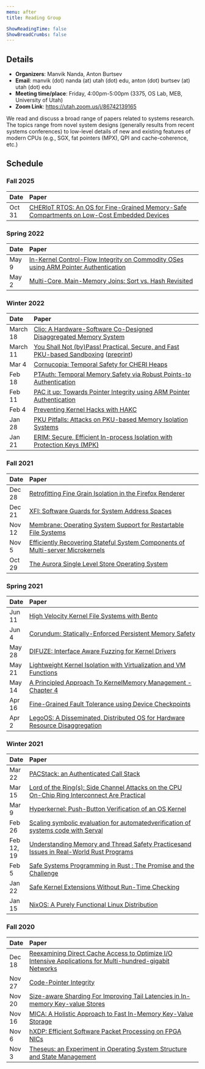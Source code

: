 ```yaml
---
menu: after
title: Reading Group

ShowReadingTime: false
ShowBreadCrumbs: false
---
```


## Details

- **Organizers**: Manvik Nanda, Anton Burtsev
- **Email**: manvik (dot) nanda (at) utah (dot) edu, anton (dot) burtsev (at) utah (dot) edu
- **Meeting time/place**: Friday, 4:00pm-5:00pm (3375, OS Lab, MEB, University of Utah)
- **Zoom Link**: https://utah.zoom.us/j/86742139165

We read and discuss a broad range of papers related to systems research. The
topics range from novel system designs (generally results from recent systems
conferences) to low-level details of new and existing features of modern CPUs
(e.g., SGX, fat pointers (MPX), QPI and cache-coherence, etc.)

## Schedule

<style>
table th:first-of-type {
    width: 10%;
}
</style>

### Fall 2025

| Date | Paper |
| :------------- | :---------- |
| Oct 31 | [CHERIoT RTOS: An OS for Fine-Grained Memory-Safe Compartments on Low-Cost Embedded Devices](https://dl.acm.org/doi/pdf/10.1145/3731569.3764844) |

### Spring 2022

| Date | Paper |
| :------------- | :---------- |
| May 9 | [In-Kernel Control-Flow Integrity on Commodity OSes using ARM Pointer Authentication](https://www.usenix.org/conference/usenixsecurity22/presentation/yoo) |
| May 2 | [Multi-Core, Main-Memory Joins: Sort vs. Hash Revisited](https://dl.acm.org/doi/10.14778/2732219.2732227) |

### Winter 2022

| Date | Paper |
| :------------- | :---------- |
| March 18 | [Clio: A Hardware-Software Co-Designed Disaggregated Memory System](https://dl.acm.org/doi/10.1145/3503222.3507762) |
| March 11 | [You Shall Not (by)Pass! Practical, Secure, and Fast PKU-based Sandboxing](https://dl.acm.org/doi/abs/10.1145/3492321.3519560) ([preprint](https://arxiv.org/pdf/2110.04788.pdf)) |
| Mar 4  | [Cornucopia: Temporal Safety for CHERI Heaps](https://www.cl.cam.ac.uk/research/security/ctsrd/pdfs/2020oakland-cornucopia.pdf) |
| Feb 18 | [PTAuth: Temporal Memory Safety via Robust Points-to Authentication](https://www.usenix.org/system/files/sec21-farkhani.pdf) |
| Feb 11 | [PAC it up: Towards Pointer Integrity using ARM Pointer Authentication](https://www.usenix.org/system/files/sec19fall_liljestrand_prepub.pdf) |
| Feb 4  | [Preventing Kernel Hacks with HAKC](http://nebelwelt.net/files/22NDSS2.pdf) |
| Jan 28 | [PKU Pitfalls: Attacks on PKU-based Memory Isolation Systems](https://www.usenix.org/system/files/sec20-connor.pdf) |
| Jan 21 | [ERIM: Secure, Efficient In-process Isolation with Protection Keys (MPK)](https://www.usenix.org/system/files/sec19-vahldiek-oberwagner_0.pdf) |

### Fall 2021

| Date | Paper |
| :------------- | :---------- |
| Dec 28 | [Retrofitting Fine Grain Isolation in the Firefox Renderer](https://www.usenix.org/system/files/sec20-narayan.pdf) |
| Dec 21 | [XFI: Software Guards for System Address Spaces](https://people.eecs.berkeley.edu/~necula/Papers/xfi-osdi06.pdf) |
| Nov 12 | [Membrane: Operating System Support for Restartable File Systems](https://www.usenix.org/legacy/events/fast10/tech/full_papers/sundararaman.pdf) |
| Nov 5  | [Efficiently Recovering Stateful System Components of Multi-server Microkernels](https://ieeexplore.ieee.org/document/9546453/) |
| Oct 29 | [The Aurora Single Level Store Operating System](https://rcs.uwaterloo.ca/~ali/papers/sosp21-aurora.pdf) |

### Spring 2021

| Date | Paper |
| :------------- | :---------- |
| Jun 11 | [High Velocity Kernel File Systems with Bento](https://www.usenix.org/system/files/fast21-miller.pdf) |
| Jun 4 | [Corundum: Statically-Enforced Persistent Memory Safety](http://cseweb.ucsd.edu/~mhoseinzadeh/hoseinzadeh-corundum-asplos21.pdf) |
| May 28 | [DIFUZE: Interface Aware Fuzzing for Kernel Drivers](https://dl.acm.org/doi/10.1145/3133956.3134069) |
| May 21 | [Lightweight Kernel Isolation with Virtualization and VM Functions](https://mars-research.github.io/doc/lvds-vee20.pdf) |
| May 14 | [A Principled Approach To KernelMemory Management - Chapter 4](https://unsworks.unsw.edu.au/fapi/datastream/unsworks:8363/SOURCE02?view=true) |
| Apr 16 | [Fine-Grained Fault Tolerance using Device Checkpoints](https://pages.cs.wisc.edu/~swift/papers/asplos13_fgft.pdf) |
| Apr 2 | [LegoOS: A Disseminated, Distributed OS for Hardware Resource Disaggregation](https://cseweb.ucsd.edu/~yiying/LegoOS-OSDI18.pdf) |

### Winter 2021

| Date | Paper |
| :------------- | :---------- |
| Mar 22 | [PACStack: an Authenticated Call Stack](https://www.usenix.org/system/files/sec21summer_liljestrand.pdf) |
| Mar 15 | [Lord of the Ring(s): Side Channel Attacks on the CPU On-Chip Ring Interconnect Are Practical](https://arxiv.org/pdf/2103.03443.pdf) |
| Mar 9 | [Hyperkernel: Push-Button Verification of an OS Kernel](https://unsat.cs.washington.edu/papers/nelson-hyperkernel.pdf) |
| Feb 26 | [Scaling symbolic evaluation for automatedverification of systems code with Serval](https://unsat.cs.washington.edu/papers/nelson-serval.pdf) |
| Feb 12, 19  | [Understanding Memory and Thread Safety Practicesand Issues in Real-World Rust Programs](https://cseweb.ucsd.edu/~yiying/RustStudy-PLDI20.pdf) |
| Feb 5  | [Safe Systems Programming in Rust : The Promise and the Challenge](https://people.mpi-sws.org/~dreyer/papers/safe-sysprog-rust/paper.pdf) |
| Jan 22  | [Safe Kernel Extensions Without Run-Time Checking](https://people.eecs.berkeley.edu/~necula/Papers/pcc_osdi96.ps) |
| Jan 15  | [NixOS: A Purely Functional Linux Distribution](https://edolstra.github.io/pubs/nixos-icfp2008-final.pdf) |

### Fall 2020

| Date | Paper |
| :------------- | :---------- |
| Dec 18  | [Reexamining Direct Cache Access to Optimize I/O Intensive Applications for Multi-hundred-gigabit Networks](https://www.usenix.org/conference/atc20/presentation/farshin)   |
| Nov 27  | [Code-Pointer Integrity](https://www.usenix.org/conference/osdi14/technical-sessions/presentation/kuznetsov) |
| Nov 20  | [Size-aware Sharding For Improving Tail Latencies in In-memory Key-value Stores](https://www.usenix.org/conference/nsdi19/presentation/didona) |
| Nov 16  | [MICA: A Holistic Approach to Fast In-Memory Key-Value Storage](https://www.usenix.org/conference/nsdi14/technical-sessions/presentation/lim)   |
| Nov 6   | [hXDP: Efficient Software Packet Processing on FPGA NICs](https://www.usenix.org/conference/osdi20/presentation/brunella)   |
| Nov 3   | [Theseus: an Experiment in Operating System Structure and State Management](https://www.usenix.org/conference/osdi20/presentation/boos)  |

